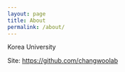 ```yaml
---
layout: page
title: About
permalink: /about/
---
```


Korea University

Site: https://github.com/changwoolab
